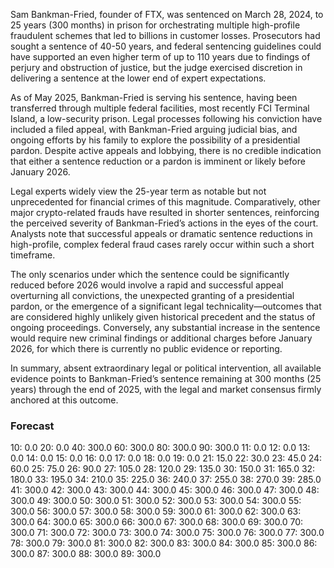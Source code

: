 Sam Bankman-Fried, founder of FTX, was sentenced on March 28, 2024, to 25 years (300 months) in prison for orchestrating multiple high-profile fraudulent schemes that led to billions in customer losses. Prosecutors had sought a sentence of 40-50 years, and federal sentencing guidelines could have supported an even higher term of up to 110 years due to findings of perjury and obstruction of justice, but the judge exercised discretion in delivering a sentence at the lower end of expert expectations.

As of May 2025, Bankman-Fried is serving his sentence, having been transferred through multiple federal facilities, most recently FCI Terminal Island, a low-security prison. Legal processes following his conviction have included a filed appeal, with Bankman-Fried arguing judicial bias, and ongoing efforts by his family to explore the possibility of a presidential pardon. Despite active appeals and lobbying, there is no credible indication that either a sentence reduction or a pardon is imminent or likely before January 2026.

Legal experts widely view the 25-year term as notable but not unprecedented for financial crimes of this magnitude. Comparatively, other major crypto-related frauds have resulted in shorter sentences, reinforcing the perceived severity of Bankman-Fried’s actions in the eyes of the court. Analysts note that successful appeals or dramatic sentence reductions in high-profile, complex federal fraud cases rarely occur within such a short timeframe.

The only scenarios under which the sentence could be significantly reduced before 2026 would involve a rapid and successful appeal overturning all convictions, the unexpected granting of a presidential pardon, or the emergence of a significant legal technicality—outcomes that are considered highly unlikely given historical precedent and the status of ongoing proceedings. Conversely, any substantial increase in the sentence would require new criminal findings or additional charges before January 2026, for which there is currently no public evidence or reporting.

In summary, absent extraordinary legal or political intervention, all available evidence points to Bankman-Fried’s sentence remaining at 300 months (25 years) through the end of 2025, with the legal and market consensus firmly anchored at this outcome.

### Forecast

10: 0.0
20: 0.0
40: 300.0
60: 300.0
80: 300.0
90: 300.0
11: 0.0
12: 0.0
13: 0.0
14: 0.0
15: 0.0
16: 0.0
17: 0.0
18: 0.0
19: 0.0
21: 15.0
22: 30.0
23: 45.0
24: 60.0
25: 75.0
26: 90.0
27: 105.0
28: 120.0
29: 135.0
30: 150.0
31: 165.0
32: 180.0
33: 195.0
34: 210.0
35: 225.0
36: 240.0
37: 255.0
38: 270.0
39: 285.0
41: 300.0
42: 300.0
43: 300.0
44: 300.0
45: 300.0
46: 300.0
47: 300.0
48: 300.0
49: 300.0
50: 300.0
51: 300.0
52: 300.0
53: 300.0
54: 300.0
55: 300.0
56: 300.0
57: 300.0
58: 300.0
59: 300.0
61: 300.0
62: 300.0
63: 300.0
64: 300.0
65: 300.0
66: 300.0
67: 300.0
68: 300.0
69: 300.0
70: 300.0
71: 300.0
72: 300.0
73: 300.0
74: 300.0
75: 300.0
76: 300.0
77: 300.0
78: 300.0
79: 300.0
81: 300.0
82: 300.0
83: 300.0
84: 300.0
85: 300.0
86: 300.0
87: 300.0
88: 300.0
89: 300.0